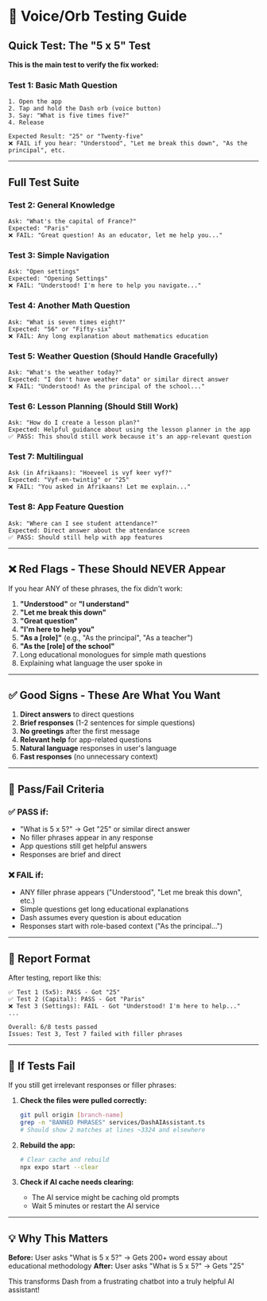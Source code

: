 # 🧪 Voice/Orb Testing Guide

## Quick Test: The "5 x 5" Test

**This is the main test to verify the fix worked:**

### Test 1: Basic Math Question
```
1. Open the app
2. Tap and hold the Dash orb (voice button)
3. Say: "What is five times five?"
4. Release

Expected Result: "25" or "Twenty-five"
❌ FAIL if you hear: "Understood", "Let me break this down", "As the principal", etc.
```

---

## Full Test Suite

### Test 2: General Knowledge
```
Ask: "What's the capital of France?"
Expected: "Paris"
❌ FAIL: "Great question! As an educator, let me help you..."
```

### Test 3: Simple Navigation
```
Ask: "Open settings"
Expected: "Opening Settings"
❌ FAIL: "Understood! I'm here to help you navigate..."
```

### Test 4: Another Math Question
```
Ask: "What is seven times eight?"
Expected: "56" or "Fifty-six"
❌ FAIL: Any long explanation about mathematics education
```

### Test 5: Weather Question (Should Handle Gracefully)
```
Ask: "What's the weather today?"
Expected: "I don't have weather data" or similar direct answer
❌ FAIL: "Understood! As the principal of the school..."
```

### Test 6: Lesson Planning (Should Still Work)
```
Ask: "How do I create a lesson plan?"
Expected: Helpful guidance about using the lesson planner in the app
✅ PASS: This should still work because it's an app-relevant question
```

### Test 7: Multilingual
```
Ask (in Afrikaans): "Hoeveel is vyf keer vyf?"
Expected: "Vyf-en-twintig" or "25"
❌ FAIL: "You asked in Afrikaans! Let me explain..."
```

### Test 8: App Feature Question
```
Ask: "Where can I see student attendance?"
Expected: Direct answer about the attendance screen
✅ PASS: Should still help with app features
```

---

## ❌ Red Flags - These Should NEVER Appear

If you hear ANY of these phrases, the fix didn't work:

1. **"Understood"** or **"I understand"**
2. **"Let me break this down"**
3. **"Great question"**
4. **"I'm here to help you"**
5. **"As a [role]"** (e.g., "As the principal", "As a teacher")
6. **"As the [role] of the school"**
7. Long educational monologues for simple math questions
8. Explaining what language the user spoke in

---

## ✅ Good Signs - These Are What You Want

1. **Direct answers** to direct questions
2. **Brief responses** (1-2 sentences for simple questions)
3. **No greetings** after the first message
4. **Relevant help** for app-related questions
5. **Natural language** responses in user's language
6. **Fast responses** (no unnecessary context)

---

## 🎯 Pass/Fail Criteria

### ✅ PASS if:
- "What is 5 x 5?" → Get "25" or similar direct answer
- No filler phrases appear in any response
- App questions still get helpful answers
- Responses are brief and direct

### ❌ FAIL if:
- ANY filler phrase appears ("Understood", "Let me break this down", etc.)
- Simple questions get long educational explanations
- Dash assumes every question is about education
- Responses start with role-based context ("As the principal...")

---

## 📝 Report Format

After testing, report like this:

```
✅ Test 1 (5x5): PASS - Got "25"
✅ Test 2 (Capital): PASS - Got "Paris"
❌ Test 3 (Settings): FAIL - Got "Understood! I'm here to help..."
...

Overall: 6/8 tests passed
Issues: Test 3, Test 7 failed with filler phrases
```

---

## 🚨 If Tests Fail

If you still get irrelevant responses or filler phrases:

1. **Check the files were pulled correctly:**
   ```bash
   git pull origin [branch-name]
   grep -n "BANNED PHRASES" services/DashAIAssistant.ts
   # Should show 2 matches at lines ~3324 and elsewhere
   ```

2. **Rebuild the app:**
   ```bash
   # Clear cache and rebuild
   npx expo start --clear
   ```

3. **Check if AI cache needs clearing:**
   - The AI service might be caching old prompts
   - Wait 5 minutes or restart the AI service

---

## 💡 Why This Matters

**Before:** User asks "What is 5 x 5?" → Gets 200+ word essay about educational methodology
**After:** User asks "What is 5 x 5?" → Gets "25"

This transforms Dash from a frustrating chatbot into a truly helpful AI assistant!
